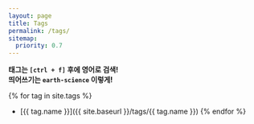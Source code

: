 ```yaml
---
layout: page
title: Tags
permalink: /tags/
sitemap:
  priority: 0.7
---
```


**태그는 `[ctrl + f]` 후에 영어로 검색!**  
**띄어쓰기는 `earth-science` 이렇게!**

{% for tag in site.tags %}
* [{{ tag.name }}]({{ site.baseurl }}/tags/{{ tag.name }})
{% endfor %}

